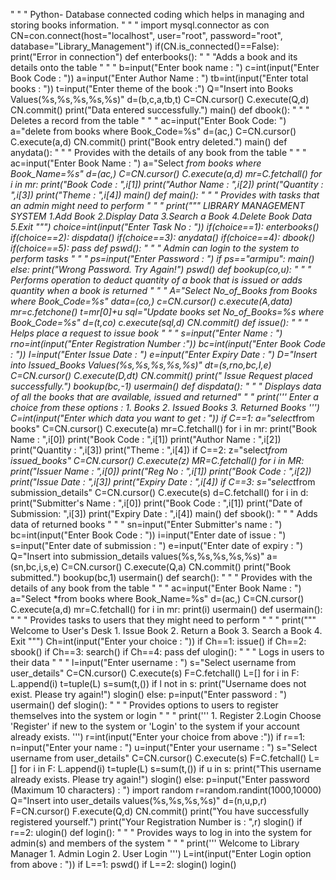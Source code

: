" " " Python- Database connected coding which helps in managing and storing books information. " " " 
import mysql.connector as con
CN=con.connect(host="localhost", user="root", password="root", database="Library_Management")
if(CN.is_connected()==False):
    print("Error in connection")
def enterbooks():
    " " "Adds a book and its details onto the table " " " 
    b=input("Enter book name : ")
    c=int(input("Enter Book Code : "))
    a=input("Enter Author Name : ")
    tb=int(input("Enter total books : "))
    t=input("Enter theme of the book :")
    Q="Insert into Books Values(%s,%s,%s,%s,%s)"
    d=(b,c,a,tb,t)
    C=CN.cursor()
    C.execute(Q,d)
    CN.commit()
    print("Data entered successfully.")
    main()
def dbook():
    " " " Deletes a record from the table " " " 
    ac=input("Enter Book Code: ")
    a="delete from books where Book_Code=%s"
    d=(ac,)
    C=CN.cursor()
    C.execute(a,d)
    CN.commit()
    print("Book entry deleted.")
    main()
def anydata():
    " " " Provides with the details of any book from the table " " "
    ac=input("Enter Book Name : ")
    a="Select *from books where Book_Name=%s"
    d=(ac,)
    C=CN.cursor()
    C.execute(a,d)
    mr=C.fetchall()
    for i in mr:
        print("Book Code : ",i[1])
        print("Author Name : ",i[2])
        print("Quantity : ",i[3])
        print("Theme : ",i[4])
        main()
def main():
    " " " Provides with tasks that an admin might need to perform " " "
    print("""
                                                   LIBRARY MANAGEMENT SYSTEM
                1.Add Book
                2.Display Data
                3.Search a Book
                4.Delete Book Data
                5.Exit
            """)
    choice=int(input("Enter Task No : "))
    if(choice==1):
        enterbooks()
    if(choice==2):
        dispdata()
    if(choice==3):
        anydata()
    if(choice==4):
        dbook()
    if(choice==5):
        pass
def pswd():
    " " " Admin can login to the system to perform tasks " " "
    ps=input("Enter Password : ")
    if ps=="armipu":
        main()
    else:
        print("Wrong Password. Try Again!")
        pswd()
def bookup(co,u):
    " " " Performs operation to deduct quantity of a book that is issued or adds quantity when a book is returned " " "
    A="Select No_of_Books from Books where Book_Code=%s"
    data=(co,)
    c=CN.cursor()
    c.execute(A,data)
    mr=c.fetchone()
    t=mr[0]+u
    sql="Update books set No_of_Books=%s where Book_Code=%s"
    d=(t,co)
    c.execute(sql,d)
    CN.commit()
def issue():
    " " " Helps place a request to issue book " " "
    s=input("Enter Name : ")
    rno=int(input("Enter Registration Number  :"))
    bc=int(input("Enter Book Code : "))
    I=input("Enter Issue Date : ")
    e=input("Enter Expiry Date : ")
    D="Insert into Issued_Books Values(%s,%s,%s,%s,%s)"
    dt=(s,rno,bc,I,e)
    C=CN.cursor()
    C.execute(D,dt)
    CN.commit()
    print(" Issue Request placed successfully.")
    bookup(bc,-1)
    usermain()
def dispdata():
    " " " Displays data of all the books that are available, issued and returned" " "
    print('''   Enter a choice from these options :
    1. Books
    2. Issued Books
    3. Returned Books
    ''')
    C=int(input("Enter which data you want to get : "))
    if C==1:
        a="select*from books"
        C=CN.cursor()
        C.execute(a)
        mr=C.fetchall()
        for i in mr:
            print("Book Name : ",i[0])
            print("Book Code : ",i[1])
            print("Author Name : ",i[2])
            print("Quantity : ",i[3])
            print("Theme : ",i[4])
    if C==2:
        z="select*from issued_books"
        C=CN.cursor()
        C.execute(z)
        MR=C.fetchall()
        for i in MR:
            print("Issuer Name : ",i[0])
            print("Reg No : ",i[1])
            print("Book Code : ",i[2])
            print("Issue Date : ",i[3])
            print("Expiry Date : ",i[4])
    if C==3:
        s="select*from submission_details"
        C=CN.cursor()
        C.execute(s)
        d=C.fetchall()
        for i in d:
            print("Submitter's Name : ",i[0])
            print("Book Code : ",i[1])
            print("Date of Submission: ",i[3])
            print("Expiry Date : ",i[4])
    main()
def sbook(): 
    " " " Adds data of returned books " " "
    sn=input("Enter Submitter's name : ")
    bc=int(input("Enter Book Code : "))
    i=input("Enter date of issue : ")
    s=input("Enter date of submission : ")
    e=input("Enter date of expiry : ")
    Q="Insert into submission_details values(%s,%s,%s,%s,%s)"
    a=(sn,bc,i,s,e)
    C=CN.cursor()
    C.execute(Q,a)
    CN.commit()
    print("Book submitted.")
    bookup(bc,1)
    usermain()
def search():
    " " " Provides with the details of any book from the table " " "
    ac=input("Enter Book Name : ")
    a="Select *from books where Book_Name=%s"
    d=(ac,)
    C=CN.cursor()
    C.execute(a,d)
    mr=C.fetchall()
    for i in mr:
        print(i)
    usermain()
def usermain():
    " " " Provides tasks to users that they might need to perform " " "
    print("""                                              Welcome to User's Desk
            1. Issue Book
            2. Return a Book
            3. Search a Book
            4. Exit
            """)
    Ch=int(input("Enter your choice : "))
    if Ch==1:
        issue()
    if Ch==2:
        sbook()
    if Ch==3:
        search()
    if Ch==4:
        pass
def ulogin():
    " " " Logs in users to their data " " "
    l=input("Enter username : ")
    s="Select username from user_details"
    C=CN.cursor()
    C.execute(s)
    F=C.fetchall()
    L=[]
    for i in F:
        L.append(i)
        t=tuple(L)
        s=sum(t,())
    if l not in s:
        print("Username does not exist. Please try again!")
        slogin()
    else:
        p=input("Enter password : ")
        usermain()
def slogin():
    " " " Provides options to users to register themselves into the system or login " " "
    print('''
            1. Register
            2.Login
            Choose 'Register' if new to the system or 'Login' to the system if your account already exists.
            ''')
    r=int(input("Enter your choice from above :"))
    if r==1:
        n=input("Enter your name : ")
        u=input("Enter your username : ")
        s="Select username from user_details"
        C=CN.cursor()
        C.execute(s)
        F=C.fetchall()
        L=[]
        for i in F:
            L.append(i)
            t=tuple(L)
            s=sum(t,())
        if u in s:
            print("This username already exists. Please try again!")
            slogin()
        else:
            p=input("Enter password (Maximum 10 characters) : ")
            import random
            r=random.randint(1000,10000)
            Q="Insert into user_details values(%s,%s,%s,%s)"
            d=(n,u,p,r)
            F=CN.cursor()
            F.execute(Q,d)
            CN.commit()
            print("You have successfully registered yourself.")
            print("Your Registration Number is : ",r)
            slogin()
    if r==2:
        ulogin()
def login():
    " " " Provides ways to log in into the system for admin(s) and members of the system " " "
    print('''
                                                        Welcome to Library Manager
            1. Admin Login
            2. User Login
            ''')
    L=int(input("Enter Login option from above : "))
    if L==1:
        pswd()
    if L==2:
        slogin()
login()
